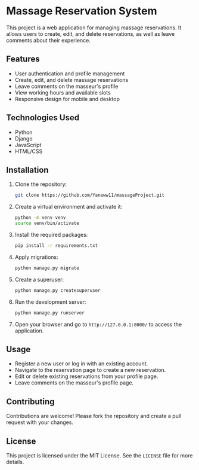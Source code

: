 # Massage Reservation System

This project is a web application for managing massage reservations. It allows users to create, edit, and delete reservations, as well as leave comments about their experience.

## Features

- User authentication and profile management
- Create, edit, and delete massage reservations
- Leave comments on the masseur's profile
- View working hours and available slots
- Responsive design for mobile and desktop

## Technologies Used

- Python
- Django
- JavaScript
- HTML/CSS

## Installation

1. Clone the repository:
    ```bash
    git clone https://github.com/Yaneww11/massageProject.git
    ```

2. Create a virtual environment and activate it:
    ```bash
    python -m venv venv
    source venv/bin/activate
    ```

3. Install the required packages:
    ```bash
    pip install -r requirements.txt
    ```

4. Apply migrations:
    ```bash
    python manage.py migrate
    ```

5. Create a superuser:
    ```bash
    python manage.py createsuperuser
    ```

6. Run the development server:
    ```bash
    python manage.py runserver
    ```

7. Open your browser and go to `http://127.0.0.1:8000/` to access the application.

## Usage

- Register a new user or log in with an existing account.
- Navigate to the reservation page to create a new reservation.
- Edit or delete existing reservations from your profile page.
- Leave comments on the masseur's profile page.

## Contributing

Contributions are welcome! Please fork the repository and create a pull request with your changes.

## License

This project is licensed under the MIT License. See the `LICENSE` file for more details.
